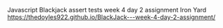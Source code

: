 Javascript Blackjack assert tests
week 4 day 2 assignment Iron Yard
https://thedoyles922.github.io/BlackJack---week-4-day-2-assignment/

